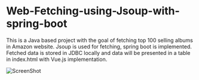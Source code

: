 # Web-Fetching-using-Jsoup-with-spring-boot
This is a Java based project with the goal of fetching top 100 selling albums in Amazon website. Jsoup is used for fetching, spring boot is implemented. Fetched data is stored in JDBC locally and data will be presented in a table in index.html with Vue.js implementation. 


![ScreenShot](https://user-images.githubusercontent.com/41389735/95024657-76932c00-067c-11eb-9560-cc873bea6411.png)

